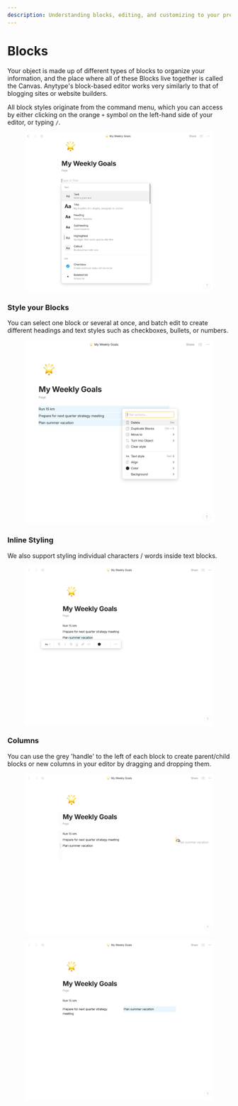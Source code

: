 ```yaml
---
description: Understanding blocks, editing, and customizing to your preference.
---
```


# Blocks

Your object is made up of different types of blocks to organize your information, and the place where all of these Blocks live together is called the Canvas. Anytype's block-based editor works very similarly to that of blogging sites or website builders.

All block styles originate from the command menu, which you can access by either clicking on the orange `+` symbol on the left-hand side of your editor, or typing `/`.&#x20;

<figure><img src="../../.gitbook/assets/image (45).png" alt="" width="563"><figcaption></figcaption></figure>

### Style your Blocks

You can select one block or several at once, and batch edit to create different headings and text styles such as checkboxes, bullets, or numbers.

<figure><img src="../../.gitbook/assets/image (47).png" alt="" width="563"><figcaption></figcaption></figure>

### Inline Styling &#x20;

We also support styling individual characters / words inside text blocks.

<figure><img src="../../.gitbook/assets/image (48).png" alt="" width="563"><figcaption></figcaption></figure>

### Columns

You can use the grey 'handle' to the left of each block to create parent/child blocks or new columns in your editor by dragging and dropping them.

<div><figure><img src="../../.gitbook/assets/image (49).png" alt=""><figcaption></figcaption></figure> <figure><img src="../../.gitbook/assets/image (51).png" alt=""><figcaption></figcaption></figure></div>
